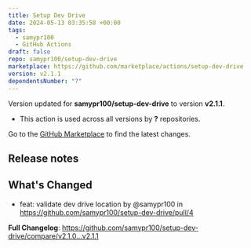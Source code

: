 ```yaml
---
title: Setup Dev Drive
date: 2024-05-13 03:35:58 +00:00
tags:
  - samypr100
  - GitHub Actions
draft: false
repo: samypr100/setup-dev-drive
marketplace: https://github.com/marketplace/actions/setup-dev-drive
version: v2.1.1
dependentsNumber: "?"
---
```



Version updated for **samypr100/setup-dev-drive** to version **v2.1.1**.
- This action is used across all versions by **?** repositories.

Go to the [GitHub Marketplace](https://github.com/marketplace/actions/setup-dev-drive) to find the latest changes.

## Release notes

## What's Changed
* feat: validate dev drive location by @samypr100 in https://github.com/samypr100/setup-dev-drive/pull/4


**Full Changelog**: https://github.com/samypr100/setup-dev-drive/compare/v2.1.0...v2.1.1
